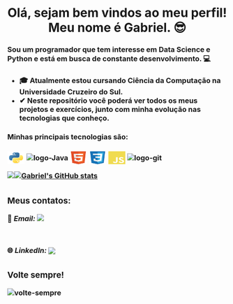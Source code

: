 <h1 align="center"> Olá, sejam bem vindos ao meu perfil! Meu nome é Gabriel. 😎</h1>
<h3> Sou um programador que tem interesse em Data Science e Python e está em busca de constante desenvolvimento. 💻<h3>

- 🎓 Atualmente estou cursando Ciência da Computação na Universidade Cruzeiro do Sul.
- ✔ Neste repositório você poderá ver todos os meus projetos e exercícios, junto com minha evolução nas tecnologias que conheço.

<h3> Minhas principais tecnologias são: <h3>
<div style="display": "inline-block">
   <p><img align="center" alt="logo-Python" height="30" width="40" src="https://raw.githubusercontent.com/devicons/devicon/master/icons/python/python-original.svg"> 
   <img align="center" alt="logo-Java" height="40" width="40" src="https://cdn.jsdelivr.net/gh/devicons/devicon/icons/java/java-original-wordmark.svg">
   <img align="center" alt="logo-HTML" height="30" width="40" src="https://raw.githubusercontent.com/devicons/devicon/master/icons/html5/html5-original.svg">
   <img align="center" alt="logo-CSS" height="30" width="40" src="https://raw.githubusercontent.com/devicons/devicon/master/icons/css3/css3-original.svg">
   <img align="center" alt="logo-Js" height="30" width="40" src="https://raw.githubusercontent.com/devicons/devicon/master/icons/javascript/javascript-plain.svg">
   <img align="center" alt="logo-git" height="40" width="50" src="https://cdn.jsdelivr.net/gh/devicons/devicon/icons/git/git-plain-wordmark.svg" /></p>
   <p><img align="left" src="https://github-readme-stats.vercel.app/api/top-langs/?username=megusta80&hide_progress=true&theme=gotham&show_icons=true&langs_count=20"/></p>

[![Gabriel's GitHub stats](https://github-readme-stats.vercel.app/api?username=gabrielb03)](https://github.com/gabrielb03/github-readme-stats)

  ##
  
  <p><h3>Meus contatos:</h3></p>
  
<div>
 <p>📧 <em>Email:</em>  <a href = "mailto:wiokya@gmail.com"><img src="https://img.shields.io/badge/Gmail-D14836?style=for-the-badge&logo=gmail&logoColor=white"      target="_blank"></a></p><br>
 <p>🌐 <em>LinkedIn:</em>  <a href="https://www.linkedin.com/in/gabriel-bomfim-silva/" target="_blank"><img align="center" src="https://img.shields.io/badge/-LinkedIn-%230077B5?style=for-the-badge&logo=linkedin&logoColor=white" target="_blank"></a></p>
</div>

##

<h3>Volte sempre!</h3>

![volte-sempre](https://user-images.githubusercontent.com/68673392/235717277-788b7b2e-3096-4d8d-8f3b-41483609fee6.gif)
